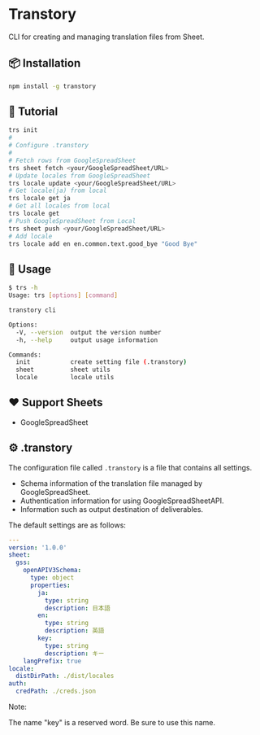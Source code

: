 # Transtory

CLI for creating and managing translation files from Sheet.

## 📦 Installation

```bash
npm install -g transtory
```

## 🚀 Tutorial

```bash
trs init
#
# Configure .transtory
#
# Fetch rows from GoogleSpreadSheet
trs sheet fetch <your/GoogleSpreadSheet/URL>
# Update locales from GoogleSpreadSheet
trs locale update <your/GoogleSpreadSheet/URL>
# Get locale(ja) from local
trs locale get ja
# Get all locales from local
trs locale get
# Push GoogleSpreadSheet from Local
trs sheet push <your/GoogleSpreadSheet/URL>
# Add locale
trs locale add en en.common.text.good_bye "Good Bye"
```

## 📖 Usage

```bash
$ trs -h
Usage: trs [options] [command]

transtory cli

Options:
  -V, --version  output the version number
  -h, --help     output usage information

Commands:
  init           create setting file (.transtory)
  sheet          sheet utils
  locale         locale utils
```

## ❤️ Support Sheets

- GoogleSpreadSheet

## ⚙ .transtory

The configuration file called `.transtory` is a file that contains all settings.

- Schema information of the translation file managed by GoogleSpreadSheet.
- Authentication information for using GoogleSpreadSheetAPI.
- Information such as output destination of deliverables.


The default settings are as follows:

```yaml
---
version: '1.0.0'
sheet:
  gss:
    openAPIV3Schema:
      type: object
      properties:
        ja:
          type: string
          description: 日本語
        en:
          type: string
          description: 英語
        key:
          type: string
          description: キー
    langPrefix: true
locale:
  distDirPath: ./dist/locales
auth:
  credPath: ./creds.json
```

Note: 

The name "key" is a reserved word. Be sure to use this name.
